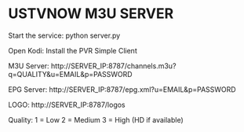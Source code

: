 # USTVNOW M3U SERVER

Start the service:
python server.py


Open Kodi:
Install the PVR Simple Client

M3U Server:
http://SERVER_IP:8787/channels.m3u?q=QUALITY&u=EMAIL&p=PASSWORD

EPG Server:
http://SERVER_IP:8787/epg.xml?u=EMAIL&p=PASSWORD

LOGO:
http://SERVER_IP:8787/logos

Quality:
1 = Low
2 = Medium
3 = High (HD if available)

